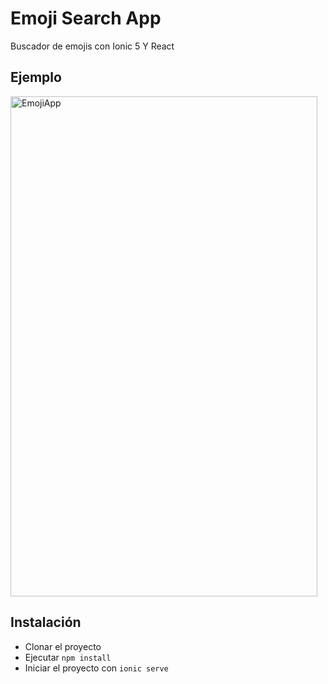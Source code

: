 # Emoji Search App
Buscador de emojis con Ionic 5 Y React

## Ejemplo
<a data-flickr-embed="true" href="https://www.flickr.com/photos/86918208@N06/49871820113/in/dateposted-public/" title="EmojiApp"><img src="https://live.staticflickr.com/65535/49871820113_6acea93d07_c.jpg" width="491" height="800" alt="EmojiApp"></a>

## Instalación
- Clonar el proyecto
- Ejecutar ```npm install ```
- Iniciar el proyecto con ```ionic serve```

